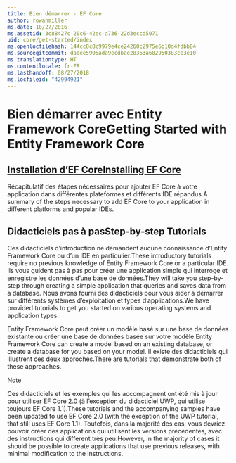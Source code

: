 ```yaml
---
title: Bien démarrer - EF Core
author: rowanmiller
ms.date: 10/27/2016
ms.assetid: 3c88427c-20c6-42ec-a736-22d3eccd5071
uid: core/get-started/index
ms.openlocfilehash: 144cc8c8c9979e4ce24260c2975e6b10d4fdbb84
ms.sourcegitcommit: dadee5905ada9ecdbae28363a682950383ce3e10
ms.translationtype: HT
ms.contentlocale: fr-FR
ms.lasthandoff: 08/27/2018
ms.locfileid: "42994921"
---
```

# <a name="getting-started-with-entity-framework-core"></a><span data-ttu-id="2b2e0-102">Bien démarrer avec Entity Framework Core</span><span class="sxs-lookup"><span data-stu-id="2b2e0-102">Getting Started with Entity Framework Core</span></span>

## <a name="installing-ef-coreinstallindexmd"></a>[<span data-ttu-id="2b2e0-103">Installation d’EF Core</span><span class="sxs-lookup"><span data-stu-id="2b2e0-103">Installing EF Core</span></span>](install/index.md)

<span data-ttu-id="2b2e0-104">Récapitulatif des étapes nécessaires pour ajouter EF Core à votre application dans différentes plateformes et différents IDE répandus.</span><span class="sxs-lookup"><span data-stu-id="2b2e0-104">A summary of the steps necessary to add EF Core to your application in different platforms and popular IDEs.</span></span>

## <a name="step-by-step-tutorials"></a><span data-ttu-id="2b2e0-105">Didacticiels pas à pas</span><span class="sxs-lookup"><span data-stu-id="2b2e0-105">Step-by-step Tutorials</span></span>

<span data-ttu-id="2b2e0-106">Ces didacticiels d’introduction ne demandent aucune connaissance d’Entity Framework Core ou d’un IDE en particulier.</span><span class="sxs-lookup"><span data-stu-id="2b2e0-106">These introductory tutorials require no previous knowledge of Entity Framework Core or a particular IDE.</span></span> <span data-ttu-id="2b2e0-107">Ils vous guident pas à pas pour créer une application simple qui interroge et enregistre les données d’une base de données.</span><span class="sxs-lookup"><span data-stu-id="2b2e0-107">They will take you step-by-step through creating a simple application that queries and saves data from a database.</span></span> <span data-ttu-id="2b2e0-108">Nous avons fourni des didacticiels pour vous aider à démarrer sur différents systèmes d’exploitation et types d’applications.</span><span class="sxs-lookup"><span data-stu-id="2b2e0-108">We have provided tutorials to get you started on various operating systems and application types.</span></span>

<span data-ttu-id="2b2e0-109">Entity Framework Core peut créer un modèle basé sur une base de données existante ou créer une base de données basée sur votre modèle.</span><span class="sxs-lookup"><span data-stu-id="2b2e0-109">Entity Framework Core can create a model based on an existing database, or create a database for you based on your model.</span></span> <span data-ttu-id="2b2e0-110">Il existe des didacticiels qui illustrent ces deux approches.</span><span class="sxs-lookup"><span data-stu-id="2b2e0-110">There are tutorials that demonstrate both of these approaches.</span></span>

> [!NOTE]  
> <span data-ttu-id="2b2e0-111">Ces didacticiels et les exemples qui les accompagnent ont été mis à jour pour utiliser EF Core 2.0 (à l’exception du didacticiel UWP, qui utilise toujours EF Core 1.1).</span><span class="sxs-lookup"><span data-stu-id="2b2e0-111">These tutorials and the accompanying samples have been updated to use EF Core 2.0 (with the exception of the UWP tutorial, that still uses EF Core 1.1).</span></span> <span data-ttu-id="2b2e0-112">Toutefois, dans la majorité des cas, vous devriez pouvoir créer des applications qui utilisent les versions précédentes, avec des instructions qui diffèrent très peu.</span><span class="sxs-lookup"><span data-stu-id="2b2e0-112">However, in the majority of cases it should be possible to create applications that use previous releases, with minimal modification to the instructions.</span></span> 
